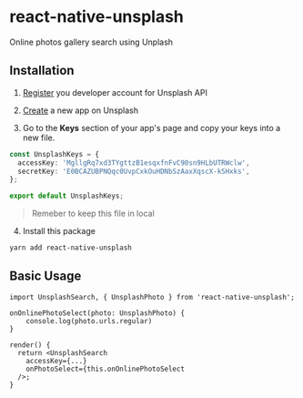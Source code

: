 # react-native-unsplash

Online photos gallery search using Unplash

## Installation

1. [Register](https://unsplash.com/developers) you developer account for Unsplash API

2. [Create](https://unsplash.com/oauth/applications) a new app on Unsplash

3. Go to the **Keys** section of your app's page and copy your keys into a new file.
```typescript
const UnsplashKeys = {
  accessKey: 'MgllgRq7xd3TYgttzB1esqxfnFvC90sn9HLbUTRWclw',
  secretKey: 'E0BCAZUBPNQqc0UvpCxkOuHDNbSzAaxXqscX-kSHxks',
};

export default UnsplashKeys;
```
> Remeber to keep this file in local

4. Install this package
```bash
yarn add react-native-unsplash
```

## Basic Usage

```tsx
import UnsplashSearch, { UnsplashPhoto } from 'react-native-unsplash';

onOnlinePhotoSelect(photo: UnsplashPhoto) {
    console.log(photo.urls.regular)
}

render() {
  return <UnsplashSearch
    accessKey={...} 
    onPhotoSelect={this.onOnlinePhotoSelect
  />;
}
```